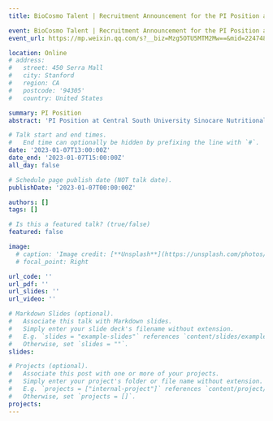 ```yaml
---
title: BioCosmo Talent | Recruitment Announcement for the PI Position at Central South University Sinocare Nutritional and Metabolic Health Research Center

event: BioCosmo Talent | Recruitment Announcement for the PI Position at Central South University Sinocare Nutritional and Metabolic Health Research Center
event_url: https://mp.weixin.qq.com/s?__biz=Mzg5OTU5MTM2Mw==&mid=2247484276&idx=1&sn=324c3d947d4862ac42013250831f6c0d&chksm=c051bed8f72637cee723eccd0d905e32f2a5e2d3f99a72cce806aba9737b30b68d9a29a6847d&token=1032874152&lang=zh_CN#rd

location: Online
# address:
#   street: 450 Serra Mall
#   city: Stanford
#   region: CA
#   postcode: '94305'
#   country: United States

summary: PI Position
abstract: 'PI Position at Central South University Sinocare Nutritional and Metabolic Health Research Center.'

# Talk start and end times.
#   End time can optionally be hidden by prefixing the line with `#`.
date: '2023-01-07T13:00:00Z'
date_end: '2023-01-07T15:00:00Z'
all_day: false

# Schedule page publish date (NOT talk date).
publishDate: '2023-01-07T00:00:00Z'

authors: []
tags: []

# Is this a featured talk? (true/false)
featured: false

image:
  # caption: 'Image credit: [**Unsplash**](https://unsplash.com/photos/bzdhc5b3Bxs)'
  # focal_point: Right

url_code: ''
url_pdf: ''
url_slides: ''
url_video: ''

# Markdown Slides (optional).
#   Associate this talk with Markdown slides.
#   Simply enter your slide deck's filename without extension.
#   E.g. `slides = "example-slides"` references `content/slides/example-slides.md`.
#   Otherwise, set `slides = ""`.
slides:

# Projects (optional).
#   Associate this post with one or more of your projects.
#   Simply enter your project's folder or file name without extension.
#   E.g. `projects = ["internal-project"]` references `content/project/deep-learning/index.md`.
#   Otherwise, set `projects = []`.
projects:
---
```

